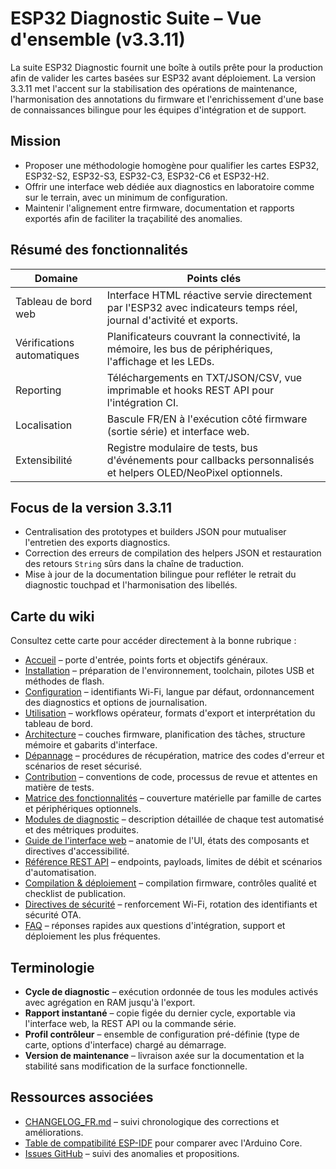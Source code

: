 # ESP32 Diagnostic Suite – Vue d'ensemble (v3.3.11)

La suite ESP32 Diagnostic fournit une boîte à outils prête pour la production afin de valider les cartes basées sur ESP32 avant déploiement. La version 3.3.11 met l'accent sur la stabilisation des opérations de maintenance, l'harmonisation des annotations du firmware et l'enrichissement d'une base de connaissances bilingue pour les équipes d'intégration et de support.

## Mission
- Proposer une méthodologie homogène pour qualifier les cartes ESP32, ESP32-S2, ESP32-S3, ESP32-C3, ESP32-C6 et ESP32-H2.
- Offrir une interface web dédiée aux diagnostics en laboratoire comme sur le terrain, avec un minimum de configuration.
- Maintenir l'alignement entre firmware, documentation et rapports exportés afin de faciliter la traçabilité des anomalies.

## Résumé des fonctionnalités
| Domaine | Points clés |
|---------|-------------|
| Tableau de bord web | Interface HTML réactive servie directement par l'ESP32 avec indicateurs temps réel, journal d'activité et exports. |
| Vérifications automatiques | Planificateurs couvrant la connectivité, la mémoire, les bus de périphériques, l'affichage et les LEDs. |
| Reporting | Téléchargements en TXT/JSON/CSV, vue imprimable et hooks REST API pour l'intégration CI. |
| Localisation | Bascule FR/EN à l'exécution côté firmware (sortie série) et interface web. |
| Extensibilité | Registre modulaire de tests, bus d'événements pour callbacks personnalisés et helpers OLED/NeoPixel optionnels. |

## Focus de la version 3.3.11
- Centralisation des prototypes et builders JSON pour mutualiser l'entretien des exports diagnostics.
- Correction des erreurs de compilation des helpers JSON et restauration des retours `String` sûrs dans la chaîne de traduction.
- Mise à jour de la documentation bilingue pour refléter le retrait du diagnostic touchpad et l'harmonisation des libellés.

## Carte du wiki
Consultez cette carte pour accéder directement à la bonne rubrique :

- [Accueil](home_FR.md) – porte d'entrée, points forts et objectifs généraux.
- [Installation](INSTALL_FR.md) – préparation de l'environnement, toolchain, pilotes USB et méthodes de flash.
- [Configuration](CONFIG_FR.md) – identifiants Wi-Fi, langue par défaut, ordonnancement des diagnostics et options de journalisation.
- [Utilisation](USAGE_FR.md) – workflows opérateur, formats d'export et interprétation du tableau de bord.
- [Architecture](ARCHITECTURE_FR.md) – couches firmware, planification des tâches, structure mémoire et gabarits d'interface.
- [Dépannage](TROUBLESHOOTING_FR.md) – procédures de récupération, matrice des codes d'erreur et scénarios de reset sécurisé.
- [Contribution](CONTRIBUTING_FR.md) – conventions de code, processus de revue et attentes en matière de tests.
- [Matrice des fonctionnalités](FEATURE_MATRIX_FR.md) – couverture matérielle par famille de cartes et périphériques optionnels.
- [Modules de diagnostic](DIAGNOSTIC_MODULES_FR.md) – description détaillée de chaque test automatisé et des métriques produites.
- [Guide de l'interface web](WEB_INTERFACE_FR.md) – anatomie de l'UI, états des composants et directives d'accessibilité.
- [Référence REST API](API_REFERENCE_FR.md) – endpoints, payloads, limites de débit et scénarios d'automatisation.
- [Compilation & déploiement](BUILD_AND_DEPLOY_FR.md) – compilation firmware, contrôles qualité et checklist de publication.
- [Directives de sécurité](SECURITY_FR.md) – renforcement Wi-Fi, rotation des identifiants et sécurité OTA.
- [FAQ](FAQ_FR.md) – réponses rapides aux questions d'intégration, support et déploiement les plus fréquentes.

## Terminologie
- **Cycle de diagnostic** – exécution ordonnée de tous les modules activés avec agrégation en RAM jusqu'à l'export.
- **Rapport instantané** – copie figée du dernier cycle, exportable via l'interface web, la REST API ou la commande série.
- **Profil contrôleur** – ensemble de configuration pré-définie (type de carte, options d'interface) chargé au démarrage.
- **Version de maintenance** – livraison axée sur la documentation et la stabilité sans modification de la surface fonctionnelle.

## Ressources associées
- [CHANGELOG_FR.md](../CHANGELOG_FR.md) – suivi chronologique des corrections et améliorations.
- [Table de compatibilité ESP-IDF](https://docs.espressif.com/projects/esp-idf/fr/latest/esp32/) pour comparer avec l'Arduino Core.
- [Issues GitHub](https://github.com/ESP32-Diagnostic/ESP32-Diagnostic/issues) – suivi des anomalies et propositions.
